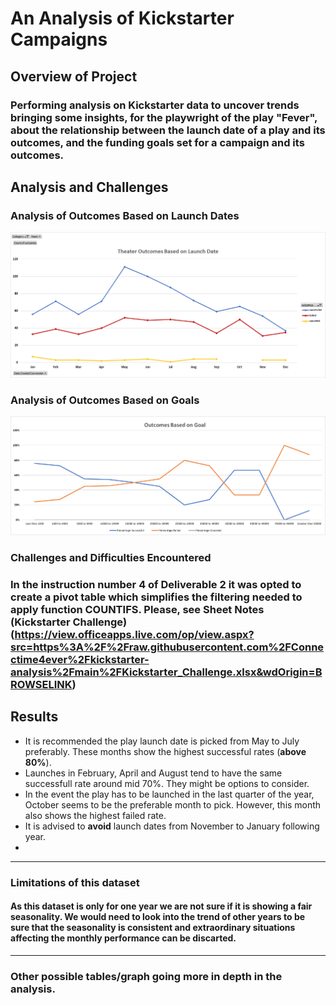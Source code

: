 # An Analysis of Kickstarter Campaigns
## Overview of Project
### Performing analysis on Kickstarter data to uncover trends bringing some insights, for the playwright of the play "Fever", about the relationship between the launch date of a play and its outcomes, and the funding goals set for a campaign and its outcomes. 
## Analysis and Challenges
### Analysis of Outcomes Based on Launch Dates

![Outcomes_Based_on_Launch_Date](https://github.com/Connectime4ever/kickstarter-analysis/blob/main/resources/Theater%20Outcomes%20Based%20on%20Launch%20Date.png)

### Analysis of Outcomes Based on Goals

![Outcomes_ Based_ on_ Goals](https://github.com/Connectime4ever/kickstarter-analysis/blob/main/resources/Outcomes%20Based%20on%20Goal.png)

### Challenges and Difficulties Encountered
### In the instruction number 4 of Deliverable 2 it was opted to create a pivot table which simplifies the filtering needed to apply function COUNTIFS. Please, see Sheet Notes (Kickstarter Challenge)(https://view.officeapps.live.com/op/view.aspx?src=https%3A%2F%2Fraw.githubusercontent.com%2FConnectime4ever%2Fkickstarter-analysis%2Fmain%2FKickstarter_Challenge.xlsx&wdOrigin=BROWSELINK)


## Results
- It is recommended the play launch date is picked from May to July preferably. These months show the highest successful rates (**above 80%**).
- Launches in February, April and August tend to have the same successfull rate around mid 70%. They might be options to consider.
- In the event the play has to be launched in the last quarter of the year, October seems to be the preferable month to pick. However, this month also shows the highest failed rate. 
- It is advised to **avoid** launch dates from November to January following year. 
- 
---
### Limitations of this dataset

#### As this dataset is only for one year we are not sure if it is showing a fair seasonality. We would need to look into the trend of other years to be sure that the seasonality is consistent and extraordinary situations affecting the monthly performance can be discarted. 

---
### Other possible tables/graph going more in depth in the analysis. 

